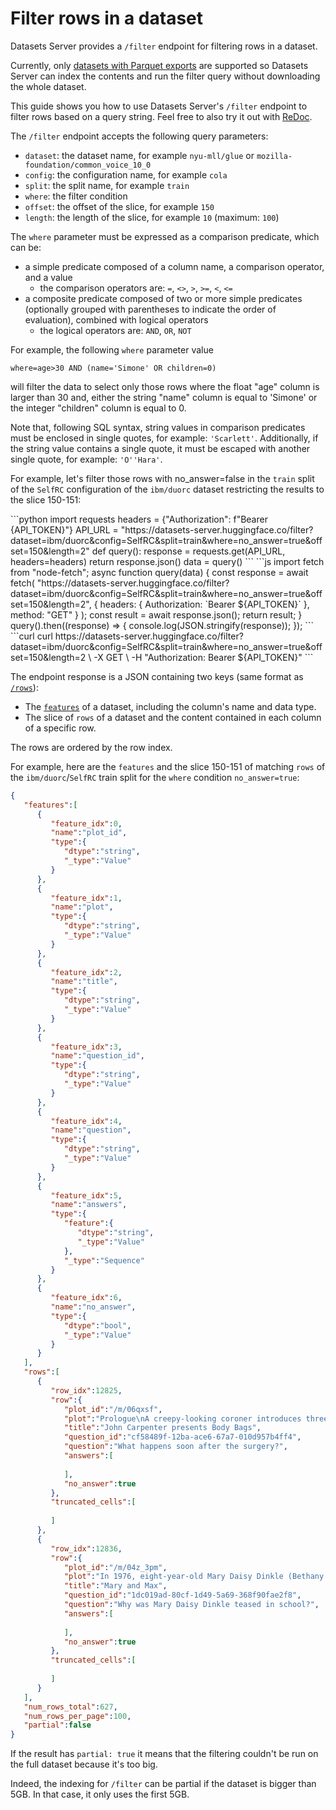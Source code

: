 # Filter rows in a dataset

Datasets Server provides a `/filter` endpoint for filtering rows in a dataset.

<Tip warning={true}>
  Currently, only <a href="./parquet">datasets with Parquet exports</a>
  are supported so Datasets Server can index the contents and run the filter query without
  downloading the whole dataset.
</Tip>

This guide shows you how to use Datasets Server's `/filter` endpoint to filter rows based on a query string.
Feel free to also try it out with [ReDoc](https://redocly.github.io/redoc/?url=https://datasets-server.huggingface.co/openapi.json#operation/filterRows).

The `/filter` endpoint accepts the following query parameters:
- `dataset`: the dataset name, for example `nyu-mll/glue` or `mozilla-foundation/common_voice_10_0`
- `config`: the configuration name, for example `cola`
- `split`: the split name, for example `train`
- `where`: the filter condition
- `offset`: the offset of the slice, for example `150`
- `length`: the length of the slice, for example `10` (maximum: `100`)

The `where` parameter must be expressed as a comparison predicate, which can be:
- a simple predicate composed of a column name, a comparison operator, and a value
  - the comparison operators are: `=`, `<>`, `>`, `>=`, `<`, `<=`
- a composite predicate composed of two or more simple predicates (optionally grouped with parentheses to indicate the order of evaluation), combined with logical operators
  - the logical operators are: `AND`, `OR`, `NOT`

For example, the following `where` parameter value
```
where=age>30 AND (name='Simone' OR children=0)
```
will filter the data to select only those rows where the float "age" column is larger than 30 and,
either the string "name" column is equal to 'Simone' or the integer "children" column is equal to 0.

<Tip>
  Note that, following SQL syntax, string values in comparison predicates must be enclosed in single quotes,
  for example: <code>'Scarlett'</code>.
  Additionally, if the string value contains a single quote, it must be escaped with another single quote,
  for example: <code>'O''Hara'</code>.
</Tip>

For example, let's filter those rows with no_answer=false in the `train` split of the `SelfRC` configuration of the `ibm/duorc` dataset restricting the results to the slice 150-151:

<inferencesnippet>
<python>
```python
import requests
headers = {"Authorization": f"Bearer {API_TOKEN}"}
API_URL = "https://datasets-server.huggingface.co/filter?dataset=ibm/duorc&config=SelfRC&split=train&where=no_answer=true&offset=150&length=2"
def query():
    response = requests.get(API_URL, headers=headers)
    return response.json()
data = query()
```
</python>
<js>
```js
import fetch from "node-fetch";
async function query(data) {
    const response = await fetch(
        "https://datasets-server.huggingface.co/filter?dataset=ibm/duorc&config=SelfRC&split=train&where=no_answer=true&offset=150&length=2",
        {
            headers: { Authorization: `Bearer ${API_TOKEN}` },
            method: "GET"
        }
    );
    const result = await response.json();
    return result;
}
query().then((response) => {
    console.log(JSON.stringify(response));
});
```
</js>
<curl>
```curl
curl https://datasets-server.huggingface.co/filter?dataset=ibm/duorc&config=SelfRC&split=train&where=no_answer=true&offset=150&length=2 \
        -X GET \
        -H "Authorization: Bearer ${API_TOKEN}"
```
</curl>
</inferencesnippet>

The endpoint response is a JSON containing two keys (same format as [`/rows`](./rows)):

- The [`features`](https://huggingface.co/docs/datasets/about_dataset_features) of a dataset, including the column's name and data type.
- The slice of `rows` of a dataset and the content contained in each column of a specific row.

The rows are ordered by the row index.

For example, here are the `features` and the slice 150-151 of matching `rows` of the `ibm/duorc`/`SelfRC` train split for the `where` condition `no_answer=true`:

```json
{
   "features":[
      {
         "feature_idx":0,
         "name":"plot_id",
         "type":{
            "dtype":"string",
            "_type":"Value"
         }
      },
      {
         "feature_idx":1,
         "name":"plot",
         "type":{
            "dtype":"string",
            "_type":"Value"
         }
      },
      {
         "feature_idx":2,
         "name":"title",
         "type":{
            "dtype":"string",
            "_type":"Value"
         }
      },
      {
         "feature_idx":3,
         "name":"question_id",
         "type":{
            "dtype":"string",
            "_type":"Value"
         }
      },
      {
         "feature_idx":4,
         "name":"question",
         "type":{
            "dtype":"string",
            "_type":"Value"
         }
      },
      {
         "feature_idx":5,
         "name":"answers",
         "type":{
            "feature":{
               "dtype":"string",
               "_type":"Value"
            },
            "_type":"Sequence"
         }
      },
      {
         "feature_idx":6,
         "name":"no_answer",
         "type":{
            "dtype":"bool",
            "_type":"Value"
         }
      }
   ],
   "rows":[
      {
         "row_idx":12825,
         "row":{
            "plot_id":"/m/06qxsf",
            "plot":"Prologue\nA creepy-looking coroner introduces three different horror tales involving his current work on cadavers in \"body bags\".\n\"The Gas Station\"[edit]\nAnne is a young college student who arrives for her first job working the night shift at an all-night filling station near Haddonfield, Illinois (a reference to the setting of Carpenter's two Halloween films). The attending worker, Bill, tells her that a serial killer has broken out of a mental hospital, and cautions her not to leave the booth at the station without the keys because the door locks automatically. After Bill leaves, Anne is alone and the tension mounts as she deals with various late-night customers seeking to buy gas for a quick fill-up, purchase cigarettes or just use the restroom key, unsure whether any of them might be the escaped maniac. Eventually, when Anne suspects that the escaped killer is lurking around the gas station, she tries to call the police, only to find that the phone line is dead. Soon after that, she finds an elaborately grotesque drawing in the Restroom and then the dead body of a transient sitting in a pickup truck on the lift in one of the garage bays. She makes a phone call for help which results in her realization that \"Bill\", the attending worker she met earlier, is in fact the escaped killer, who has killed the real Bill and is killing numerous passers-by. She finds the real Bill's dead body in one of the lockers. Serial Killer \"Bill\" then reappears and attempts to kill Anne with a machete, breaking into the locked booth by smashing out the glass with a sledgehammer and then chasing her around the deserted garage. Just as he is about to kill her, a customer returns, having forgotten his credit card, and he wrestles the killer, giving Anne time to crush him under the vehicle lift.\n\"Hair\"[edit]\nRichard Coberts is a middle-aged businessman who is very self-conscious about his thinning hair. This obsession has caused a rift between him and his long-suffering girlfriend Megan. Richard answers a television ad about a \"miracle\" hair transplant operation, pays a visit to the office, and meets the shady Dr. Lock, who, for a very large fee, agrees to give Richard a surgical procedure to make his hair grow back. The next day, Richard wakes up and removes the bandage around his head, and is overjoyed to find that he has a full head of hair. But soon he becomes increasingly sick and fatigued, and finds his hair continuing to grow and, additionally, growing out of parts of his body, where hair does not normally grow. Trying to cut some of the hair off, he finds that it \"bleeds\", and, examining some of the hairs under a magnifying glass, sees that they are alive and resemble tiny serpents. He goes back to Dr. Lock for an explanation, but finds himself a prisoner as Dr. Lock explains that he and his entire staff are aliens from another planet, seeking out narcissistic human beings and planting seeds of \"hair\" to take over their bodies for consumption as part of their plan to spread their essence to Earth.\n\"Eye\"[edit]\nBrent Matthews is a baseball player whose life and career take a turn for the worse when he gets into a serious car accident in which his right eye is gouged out. Unwilling to admit that his career is over, he jumps at the chance to undergo an experimental surgical procedure to replace his eye with one from a recently deceased person. But soon after the surgery he begins to see things out of his new eye that others cannot see, and begins having nightmares of killing women and having sex with them. Brent seeks out the doctor who operated on him, and the doctor tells him that the donor of his new eye was a recently executed serial killer and necrophile who killed several young women, and then had sex with their dead bodies. Brent becomes convinced that the spirit of the dead killer is taking over his body so that he can resume killing women. He flees back to his house and tells his skeptical wife, Cathy, about what is happening. Just then the spirit of the killer emerges and attempts to kill Cathy as well. Cathy fights back, subduing him long enough for Brent to re-emerge. Realizing that it is only a matter of time before the killer emerges again, Brent cuts out his donated eye, severing his link with the killer, but then bleeds to death.\nEpilogue The coroner is finishing telling his last tale when he hears a noise from outside the morgue. He crawls back inside a body bag, revealing that he himself is a living cadaver, as two other morgue workers begin to go to work on his \"John Doe\" corpse.",
            "title":"John Carpenter presents Body Bags",
            "question_id":"cf58489f-12ba-ace6-67a7-010d957b4ff4",
            "question":"What happens soon after the surgery?",
            "answers":[
               
            ],
            "no_answer":true
         },
         "truncated_cells":[
            
         ]
      },
      {
         "row_idx":12836,
         "row":{
            "plot_id":"/m/04z_3pm",
            "plot":"In 1976, eight-year-old Mary Daisy Dinkle (Bethany Whitmore) lives a lonely life in Mount Waverley, Australia. At school, she is teased by her classmates because of an unfortunate birthmark on her forehead; while at home, her distant father, Noel, and alcoholic, kleptomaniac mother, Vera, provide little support. Her only comforts are her pet rooster, Ethel; her favourite food, sweetened condensed milk; and a Smurfs-like cartoon show called The Noblets. One day, while at the post office with her mother, Mary spots a New York City telephone book and, becoming curious about Americans, decides to write to one. She randomly chooses Max Jerry Horowitz's name from the phone book and writes him a letter telling him about herself, sending it off in the hope that he will become her pen friend.\nMax Jerry Horowitz (Philip Seymour Hoffman) is a morbidly obese 44-year-old ex-Jewish atheist who has trouble forming close bonds with other people, due to various mental and social problems. Though Mary's letter initially gives him an anxiety attack, he decides to write back to her, and the two quickly become friends (partly due to their shared love of chocolate and The Noblets). Due to Vera's disapproval of Max, Mary tells him to send his letters to her agoraphobic neighbour, Len Hislop, whose mail she collects regularly. When Mary later asks Max about love, he suffers a severe anxiety attack and is institutionalized for eight months. After his release, he is hesitant to write to Mary again for some time. On his 48th birthday, he wins the New York lottery, using his winnings to buy a lifetime supply of chocolate and an entire collection of Noblet figurines. He gives the rest of his money to his elderly neighbour Ivy, who uses most of it to pamper herself before dying in an accident with a malfunctioning jet pack. Meanwhile, Mary becomes despondent, thinking Max has abandoned her.\nOn the advice of his therapist, Max finally writes back to Mary and explains he has been diagnosed with Asperger syndrome. Mary is thrilled to hear from him again, and the two continue their correspondence for the next several years. When Noel retires from his job at a tea bag factory, he takes up metal detecting, but is soon swept away (and presumably killed) by a big tidal bore while on a beach. Mary (Toni Colette) goes to university and has her birthmark surgically removed, and develops a crush on her Greek Australian neighbour, Damien Popodopoulos (Eric Bana). Drunk and guilt-ridden over her husband's death, Vera accidentally kills herself after she drinks embalming fluid (which she mistook for cooking sherry). Mary and Damien grow closer following Vera's death and are later married.\nInspired by her friendship with Max, Mary studies psychology at university, writing her doctoral dissertation on Asperger syndrome with Max as her test subject. She plans to have her dissertation published as a book; but when Max receives a copy from her, he is infuriated that she has taken advantage of his condition, which he sees as an integral part of his personality and not a disability that needs to be cured. He breaks off communication with Mary (by removing the letter \"M\" from his typewriter), who, heartbroken, has the entire run of her book pulped, effectively ending her budding career. She sinks into depression and begins drinking cooking sherry, as her mother had done. While searching through a cabinet, she finds a can of condensed milk, and sends it to Max as an apology. She checks the post daily for a response and one day finds a note from Damien, informing her that he has left her for his own pen friend, Desmond, a sheep farmer in New Zealand.\nMeanwhile, after an incident in which he nearly chokes a homeless man (Ian \"Molly\" Meldrum) in anger, after throwing a used cigarette, Max realizes Mary is an imperfect human being, like himself, and sends her a package containing his Noblet figurine collection as a sign of forgiveness. Mary, however, has sunken into despair after Damien's departure, and fails to find the package on her doorstep for several days. Finding some Valium that had belonged to her mother, and unaware that she is pregnant with Damien's child, Mary decides to commit suicide. As she takes the Valium and is on the verge of hanging herself, Len knocks on her door, having conquered his agoraphobia to alert her of Max's package. Inside, she finds the Noblet figurines and a letter from Max, in which he tells her of his realization that they are not perfect and expresses his forgiveness. He also states how much their friendship means to him, and that he hopes their paths will cross one day.\nOne year later, Mary travels to New York with her infant child to finally visit Max. Entering his apartment, Mary discovers Max on his couch, gazing upward with a smile on his face, having died earlier that morning. Looking around the apartment, Mary is awestruck to find all the letters she had sent to Max over the years, laminated and taped to the ceiling. Realizing Max had been gazing at the letters when he died, and seeing how much he had valued their friendship, Mary cries tears of joy and joins him on the couch.",
            "title":"Mary and Max",
            "question_id":"1dc019ad-80cf-1d49-5a69-368f90fae2f8",
            "question":"Why was Mary Daisy Dinkle teased in school?",
            "answers":[
               
            ],
            "no_answer":true
         },
         "truncated_cells":[
            
         ]
      }
   ],
   "num_rows_total":627,
   "num_rows_per_page":100,
   "partial":false
}
```

If the result has `partial: true` it means that the filtering couldn't be run on the full dataset because it's too big.

Indeed, the indexing for `/filter` can be partial if the dataset is bigger than 5GB. In that case, it only uses the first 5GB.
